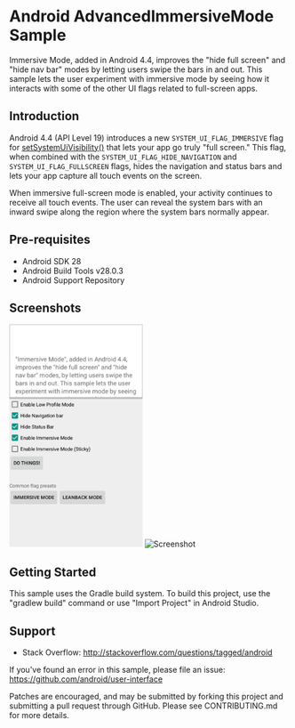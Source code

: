 
Android AdvancedImmersiveMode Sample
===================================

Immersive Mode, added in Android 4.4, improves the "hide full screen" and
"hide nav bar" modes by letting users swipe the bars in and out.  This sample
lets the user experiment with immersive mode by seeing how it interacts
with some of the other UI flags related to full-screen apps.

Introduction
------------

Android 4.4 (API Level 19) introduces a new `SYSTEM_UI_FLAG_IMMERSIVE`
flag for [setSystemUiVisibility()][1] that lets your app go truly "full
screen." This flag, when combined with the `SYSTEM_UI_FLAG_HIDE_NAVIGATION` and
`SYSTEM_UI_FLAG_FULLSCREEN` flags, hides the navigation and status bars
and lets your app capture all touch events on the screen.

When immersive full-screen mode is enabled, your activity continues
to receive all touch events. The user can reveal the system bars with
an inward swipe along the region where the system bars normally
appear.

[1]: http://developer.android.com/reference/android/view/View.html#setSystemUiVisibility(int)

Pre-requisites
--------------

- Android SDK 28
- Android Build Tools v28.0.3
- Android Support Repository

Screenshots
-------------

<img src="screenshots/immersion.png" height="400" alt="Screenshot"/> <img src="screenshots/leanback.png" height="400" alt="Screenshot"/> 

Getting Started
---------------

This sample uses the Gradle build system. To build this project, use the
"gradlew build" command or use "Import Project" in Android Studio.

Support
-------

- Stack Overflow: http://stackoverflow.com/questions/tagged/android

If you've found an error in this sample, please file an issue:
https://github.com/android/user-interface

Patches are encouraged, and may be submitted by forking this project and
submitting a pull request through GitHub. Please see CONTRIBUTING.md for more details.
